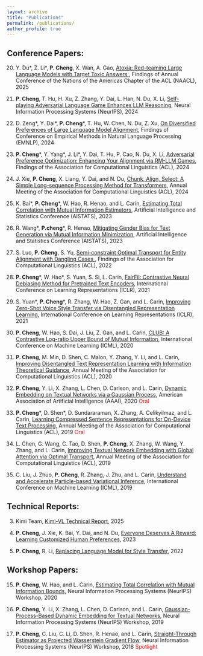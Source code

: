 ```yaml
---
layout: archive
title: "Publications"
permalink: /publications/
author_profile: true
---
```


## Conference Papers:
20. Y. Du\*, Z. Li\*, **P. Cheng**, X. Wan, A. Gao, [Atoxia: Red-teaming Large Language Models with Target Toxic Answers
](https://arxiv.org/abs/2408.14853), Findings of Annual Conference of the Nations of the Americas Chapter of the ACL (NAACL), 2025

19. **P. Cheng**, T. Hu, H. Xu, Z. Zhang, Y. Dai, L. Han, N. Du, X. Li, [Self-playing Adversarial Language Game Enhances LLM Reasoning](https://arxiv.org/pdf/2404.10642), Neural Information Processing Systems (NeurIPS), 2024

18. D. Zeng\*, Y. Dai\*, **P. Cheng**\*, T. Hu, W. Chen, N. Du, Z. Xu, [On Diversified Preferences of Large Language Model Alignment](https://arxiv.org/abs/2312.07401), Findings of Conference on Empirical Methods in Natural Language Processing (EMNLP), 2024

17. **P. Cheng**\*, Y. Yang\*, J. Li\*, Y. Dai, T. Hu, P. Cao, N. Du, X. Li, [Adversarial Preference Optimization: Enhancing Your Alignment via RM-LLM Games](https://arxiv.org/abs/2311.08045), Findings of the Association for Computational Linguistics (ACL), 2024

16. J. Xie, **P. Cheng**, X. Liang, Y. Dai, and N. Du, [Chunk, Align, Select: A Simple Long-sequence Processing Method for Transformers](https://arxiv.org/pdf/2308.13191.pdf), Annual Meeting of the Association for Computational Linguistics (ACL), 2024

15. K. Bai\*, **P. Cheng**\*, W. Hao, R. Henao, and L. Carin, [Estimating Total Correlation with Mutual Information Estimators](https://arxiv.org/pdf/2011.04794.pdf), Artificial Intelligence and Statistics Conference (AISTATS), 2023

14. R. Wang\*, **P.cheng**\*, R. Henao, [Mitigating Gender Bias for Text Generation via Mutual Information Minimization](https://proceedings.mlr.press/v206/wang23c/wang23c.pdf), Artificial Intelligence and Statistics Conference (AISTATS), 2023

13. S. Luo, **P. Cheng**, S. Yu, [Semi-constraint Optimal Transport for Entity Alignment with Dangling Cases
](https://arxiv.org/abs/2203.05744), Findings of the Association for Computational Linguistics (ACL), 2022

12. **P. Cheng**\*, W. Hao\*, S. Yuan, S. Si, L. Carin, [FairFil: Contrastive Neural Debiasing Method for Pretrained Text Encoders](https://openreview.net/forum?id=N6JECD-PI5w), International Conference on Learning Representations (ICLR), 2021

11. S. Yuan\*, **P. Cheng**\*, R. Zhang, W. Hao, Z. Gan, and L. Carin, [Improving Zero-Shot Voice Style Transfer via Disentangled Representation Learning](https://openreview.net/forum?id=TgSVWXw22FQ), International Conference on Learning Representations (ICLR), 2021

9. **P. Cheng**, W. Hao, S. Dai, J. Liu, Z. Gan, and L. Carin, [CLUB: A Contrastive Log-ratio Upper Bound of Mutual Information](https://arxiv.org/abs/2006.12013), International Conference on Machine Learning (ICML), 2020

8. **P. Cheng**, M. Min, D. Shen, C. Malon, Y. Zhang, Y. Li, and L. Carin, [Improving Disentangled Text Representation Learning with Information Theoretical Guidance](https://arxiv.org/abs/2006.00693), Annual Meeting of the Association for Computational Linguistics (ACL), 2020

7. **P. Cheng**, Y. Li, X. Zhang, L. Chen, D. Carlson, and L. Carin, [Dynamic Embedding on Textual Networks via a Gaussian Process](https://arxiv.org/abs/1910.02187), American Association of Artificial Intelligence (AAAI), 2020 <span style="color: red;">Oral</span>

6. **P. Cheng**\*, D. Shen\*,  D. Sundararaman, X. Zhang, A. Celikyilmaz, and L. Carin, [Learning Compressed Sentence Representations for On-Device Text Processing](http://www.ece.duke.edu/~lcarin/Compressed_ACL2019.pdf), Annual Meeting of the Association for Computational Linguistics (ACL), 2019 <span style="color: red;">Oral</span>

4. L. Chen, G. Wang, C. Tao, D. Shen, **P. Cheng**, X. Zhang, W. Wang, Y. Zhang, and L. Carin, [Improving Textual Network Embedding with Global Attention via Optimal Transport]( http://www.ece.duke.edu/~lcarin/NetworkEmbedding_OT.pdf), Annual Meeting of the Association for Computational Linguistics (ACL), 2019

3. C. Liu, J. Zhuo, **P. Cheng**, R. Zhang, J. Zhu, and L. Carin, [Understand and Accelerate Particle-based Variational Inference](http://people.ee.duke.edu/~lcarin/AWGF.pdf), International Conference on Machine Learning (ICML), 2019

## Technical Reports:

3. Kimi Team, [Kimi-VL Technical Report](https://arxiv.org/pdf/2504.07491), 2025

2. **P. Cheng**, J. Xie, K. Bai, Y. Dai, and N. Du,  [Everyone Deserves A Reward: Learning Customized Human Preferences](https://arxiv.org/abs/2309.03126), 2023

1. **P. Cheng**, R. Li, [Replacing Language Model for Style Transfer](https://arxiv.org/pdf/2211.07343.pdf), 2022
   

## Workshop Papers:

15. **P. Cheng**, W. Hao, and L. Carin, [Estimating Total Correlation with Mutual Information Bounds](https://openreview.net/forum?id=UsDZut_p2LG), Neural Information Processing Systems (NeurIPS) Workshop, 2020

5. **P. Cheng**, Y. Li, X. Zhang, L. Chen, D. Carlson, and L. Carin, [Gaussian-Process-Based Dynamic Embedding for Textual Networks](https://grlearning.github.io/papers/98.pdf), Neural Information Processing Systems (NeurIPS) Workshop, 2019

2. **P. Cheng**, C. Liu, C. Li, D. Shen, R. Henao, and L. Carin, [Straight-Through Estimator as Projected Wasserstein Gradient Flow](http://bayesiandeeplearning.org/2018/papers/53.pdf), Neural Information Processing Systems (NeurIPS) Workshop, 2018 <span style="color: red;">Spotlight</span>
